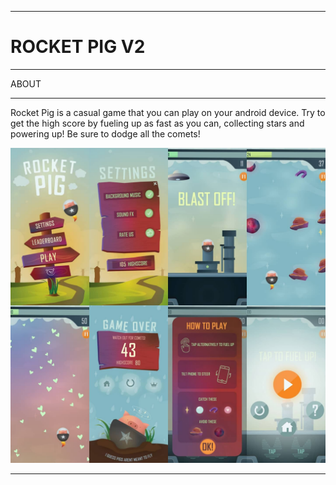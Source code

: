 _____________________________________________________________________________________
# ROCKET PIG V2

_____________________________________________________________________________________
ABOUT
__________________
Rocket Pig is a casual game that you can play on your android device. Try to get the high score by fueling up as fast as you can, collecting stars and powering up! Be sure to dodge all the comets!

<img src="https://github.com/ManishaW/RocketPigRevamped/blob/master/Screenshots/allScreens3.jpg" >

_____________________________________________________________________________________

